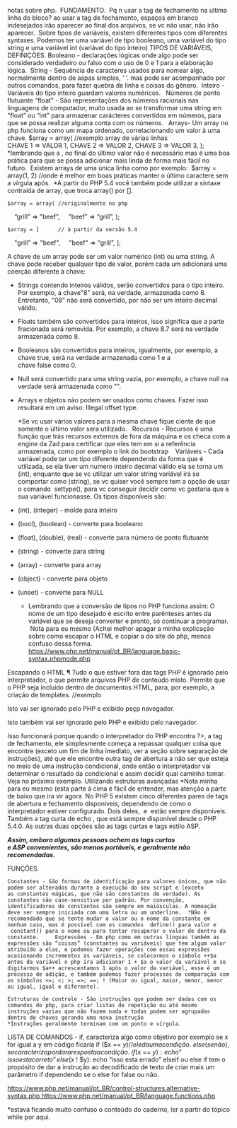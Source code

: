notas sobre php.
 FUNDAMENTO.
 Pq n usar a tag de fechamento na ultima linha do bloco? ao usar a tag de fechamento, espaços em branco indesejados irão aparecer ao final dos arquivos, se vc não usar, não irão aparecer.  Sobre tipos de variáveis, existem diferentes tipos com diferentes syntaxes. Podemos ter uma variável de tipo booleano, uma variável do tipo string e uma variável int (variável do tipo inteiro)
	TIPOS DE VARIÁVEIS, DEFINIÇÕES.
		Booleano - declarações lógicas onde algo pode ser considerado verdadeiro ou falso com o uso de 0 e 1 para a elaboração lógica. 		String - Sequência de caracteres usados para nomear algo, normalmente dentro de aspas simples, ‘ ‘. mas pode ser acompanhado por outros comandos, para fazer quebra de linha e coisas do gênero. 		Inteiro - Variáveis do tipo inteiro guardam valores numéricos.										  Números de ponto flutuante “float” - São representações dos números racionais nas linguagens de computador, muito usada ao se transformar uma string em “float” ou “int” para armazenar carácteres convertidos em números, para que se possa realizar alguma conta com os números.  		Arrays- Um array no php funciona como um mapa ordenado, correlacionando um valor à uma chave.
$array = array(		//exemplo array de várias linhas      
	CHAVE 1 => VALOR 1,
	CHAVE 2 => VALOR 2,
	CHAVE 3 => VALOR 3,
	); *lembrando que a , no final do último valor não é necessário mas é uma boa prática para que se possa adicionar mais linda de forma mais fácil no futuro. 
Existem arrays de uma única linha como por exemplo: 	$array = array(1, 2) 	//onde é melhor em boas práticas manter o último caractere sem a vírgula após.
 *A partir do PHP 5.4 você também pode utilizar a sintaxe contraída de array, que troca array() por [].

	$array = array(	//originalmente no php
    “grill” => "beef”,
    "beef” => “grill”,
	);

	$array = [		// à partir da versão 5.4
    "grill” => "beef",
    "beef" => "grill”,
	];

A chave de um array pode ser um valor numérico (int) ou uma string. A chave pode receber qualquer tipo de valor, porém cada um adicionará uma coerção diferente à chave:

* Strings contendo inteiros válidos, serão convertidos para o tipo inteiro. Por exemplo, a chave"8" será, na verdade, armazenada como 8. Entretanto, "08" não será convertido, por não ser um inteiro decimal válido.
* Floats também são convertidos para inteiros, isso significa que a parte fracionada será removida. Por exemplo, a chave 8.7 será na verdade armazenada como 8.
* Booleanos são convertidos para inteiros, igualmente, por exemplo, a chave true, será na verdade armazenada como 1 e a chave false como 0.
* Null será convertido para uma string vazia, por exemplo, a chave null na verdade será armazenada como "".
* Arrays e objetos não podem ser usados como chaves. Fazer isso resultará em um aviso: Illegal offset type.

	*Se vc usar vários valores para a mesma chave fique ciente de que somente o último valor sera utilizado.  		Recursos - Recursos é uma função que trás recursos externos de fora da máquina e os checa com a engine da Zad para certificar que eles tem em si a referência armazenada, como por exemplo o link do bootstrap   		Variáveis - Cada variável pode ter um tipo diferente dependendo da forma que é utilizada, se ela tiver um numero inteiro decimal válido ela se torna um (int), enquanto que se vc utilizar um valor string variável irá se comportar como (string), se vc quiser você sempre tem a opção de usar o comando  settype(), para vc conseguir decidir como vc gostaria que a sua variável funcionasse. Os tipos disponíveis são:
* (int), (integer) - molde para inteiro
* (bool), (boolean) - converte para booleano
* (float), (double), (real) - converte para número de ponto flutuante
* (string) - converte para string
* (array) - converte para array
* (object) - converte para objeto
* (unset) - converte para NULL
	* Lembrando que a conversão de tipos no PHP funciona assim: O nome de um tipo desejado é escrito entre parênteses antes da variável que se deseja converter e pronto, só continuar a programar.  Nota para eu mesmo (Achei melhor apagar a minha explicação sobre como escapar o HTML e copiar a do site do php, menos confuso dessa forma. https://www.php.net/manual/pt_BR/language.basic-syntax.phpmode.php

Escapando o HTML ¶
Tudo o que estiver fora das tags PHP é ignorado pelo interpretador, o que permite arquivos PHP de conteúdo misto. Permite que o PHP seja incluído dentro de documentos HTML, para, por exemplo, a criação de templates.
//exemplo
<p>Isto vai ser ignorado pelo PHP e exibido peçp navegador.</p>
<?php echo 'Enquanto isto vai ser interpretado.'; ?>
<p>Isto também vai ser ignorado pelo PHP e exibido pelo navegador.</p>

Isso funcionará porque quando o interpretador do PHP encontra ?>, a tag de fechamento, ele simplesmente começa a repassar qualquer coisa que encontre (exceto um fim de linha imediato, ver a seção sobre separação de instruções), até que ele encontre outra tag de abertura a não ser que esteja no meio de uma instrução condicional, onde então o interpretador vai determinar o resultado da condicional e assim decidir qual caminho tomar. Veja no próximo exemplo.
Utilizando estruturas avançadas
*Nota minha para eu mesmo (esta parte à cima é fácil de entender, mas atenção a parte de baixo que ira vir agora 
No PHP 5 existem cinco diferentes pares de tags de abertura e fechamento disponíveis, dependendo de como o interpretador estiver configurado. Dois deles, <?php ?> e <script language="php"> </script> estão sempre disponíveis. Também a tag curta de echo <?= ?>, que está sempre disponível desde o PHP 5.4.0.
As outras duas opções são as tags curtas e tags estilo ASP. 

*****Assim, embora algumas pessoas achem as tags curtas e ASP convenientes, são menos portáveis, e geralmente não recomendadas.***** 

FUNÇÕES.

	Constantes - São formas de identificação para valores únicos, que não podem ser alterados durante a execução do seu script e (exceto as constantes mágicas, que não são constantes de verdade). As constantes são case-sensitive por padrão. Por convenção, identificadores de constantes são sempre em maiúsculas. A nomeação deve ser sempre iniciada com uma letra ou um underline. 	*Não é recomendado que se tente mudar o valor ou o nome da constante em nenhum caso, mas é possível com os comandos  define() para valor e  constant() para o nome ou para tentar recuperar o valor de dentro da constante.  	Expressões - Em php como em outras línguas também as expressões são “coisas” (constantes ou variáveis) que tem algum valor atribuído a elas, e podemos fazer operações com essas expressões ocasionando incrementos as variáveis, se colocarmos o símbolo ++$a antes da variável o php ira adicionar 1 + $a o valor da variável e se digitarmos $a++ acrescentamos 1 após o valor da variável, esse é um processo de adição, e também podemos fazer processos de comparação com os símbolos <=; <; >; =>; ==; ! (Maior ou igual, maior, menor, menor ou igual, igual e diferente).

	Estruturas de controle - São instruções que podem ser dadas com os comandos do php, para criar listas de repetição ou até mesmo instruções vazias que não fazem nada e todas podem ser agrupadas dentro de chaves gerando uma nova instrução 
	*Instruções geralmente terminam com um ponto e vírgula.  

LISTA DE COMANDOS - if, caracteriza algo como objetivo por exemplo se x for igual a y em código ficaria if ($x == $y) // ele da uma condição. else (se não), se caracteriza por dar a resposta a condição. if ($x == $y):
	echo “isso esta correto” 
else ($x ! $y):
	echo “isso esta errado”
elseif ou else if tem o propósito de dar a instrução ao decodificado de texto de criar mais um parâmetro if dependendo se o else for false ou não.

https://www.php.net/manual/pt_BR/control-structures.alternative-syntax.php https://www.php.net/manual/pt_BR/language.functions.php

*estava ficando muito confuso o conteúdo do caderno, ler a partir do tópico while por aqui.

